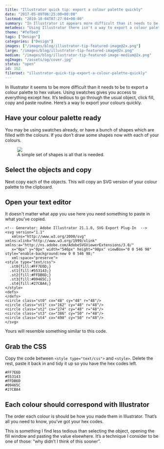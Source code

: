 ```yaml
---
title: "Illustrator quick tip: export a colour palette quickly"
date: "2017-05-09T06:25:00+00:00"
lastmod: "2019-10-04T07:27:04+00:00"
summary: "In Illustrator it appears more difficult than it needs to be to export a colour palette to hex values, here’s a quick way."
metadesc: "Using Illustrator there isn't a way to export a colour palette quickly. However, there is a way to do it less tediously than opening and closing the fill window. This post shows you how."
theme: "#fefbed"
tags: ["Design"]
categories: ["Design"]
images: ["/images/blog/illustrator-tip-featured-image@2x.png"]
large: "/images/blog/illustrator-tip-featured-image@2x.png"
medium: "/images/blog/illustrator-tip-featured-image-medium@2x.png"
ogImage: "/assets/og/cover.jpg"
status: "open"
id: 162
fileroot: "illustrator-quick-tip-export-a-colour-palette-quickly"
---
```


In Illustrator it seems to be more difficult than it needs to be to export a colour palette to hex values. Using swatches gives you access to everything except hex. It’s tedious to go through the usual object, click fill, copy and paste routine. Here’s a way to export your colours quickly.

## Have your colour palette ready
You may be using swatches already, or have a bunch of shapes which are filled with the colours. If you don’t draw some shapes now with each of your colours.

<figure>
<Image src="/images/blog/colour-export-ready@2x.png" width={738} height={492} />
<figcaption>A simple set of shapes is all that is needed.</figcaption>
</figure>

## Select the objects and copy
Next copy each of the objects. This will copy an SVG version of your colour palette to the clipboard.

## Open your text editor
It doesn't matter what app you use here you need something to paste in what you've copied.

```markup
<!-- Generator: Adobe Illustrator 21.1.0, SVG Export Plug-In  -->
<svg version="1.1"
   xmlns="http://www.w3.org/2000/svg" xmlns:xlink="http://www.w3.org/1999/xlink" xmlns:a="http://ns.adobe.com/AdobeSVGViewerExtensions/3.0/"
   x="0px" y="0px" width="546px" height="98px" viewBox="0 0 546 98" style="enable-background:new 0 0 546 98;"
   xml:space="preserve">
<style type="text/css">
  .st0{fill:#FF7E6D;}
  .st1{fill:#553143;}
  .st2{fill:#FFDB6D;}
  .st3{fill:#09465C;}
  .st4{fill:#27CBA4;}
</style>
<defs>
</defs>
<circle class="st0" cx="48" cy="48" r="48"/>
<circle class="st1" cx="162" cy="48" r="48"/>
<circle class="st2" cx="274" cy="48" r="48"/>
<circle class="st3" cx="386" cy="50" r="48"/>
<circle class="st4" cx="498" cy="50" r="48"/>
</svg>
```

Yours will resemble something similar to this code.

## Grab the CSS
Copy the code between `<style type="text/css">` and `<style>`. Delete the rest, paste it back in and tidy it up so you have the hex codes left.

```markup
#FF7E6D
#553143
#FFDB6D
#09465C
#27CBA4
```

## Each colour should correspond with Illustrator
The order each colour is should be how you made them in Illustrator. That’s all you need to know, you’ve got your hex codes. 

This is something I find less tedious than selecting the object, opening the fill window and pasting the value elsewhere. It’s a technique I consider to be one of those: “why didn’t I think of this sooner”.